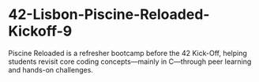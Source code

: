 # 42-Lisbon-Piscine-Reloaded-Kickoff-9
Piscine Reloaded is a refresher bootcamp before the 42 Kick-Off, helping students revisit core coding concepts—mainly in C—through peer learning and hands-on challenges.
